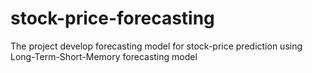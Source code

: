 # stock-price-forecasting
The project develop forecasting model for stock-price prediction using Long-Term-Short-Memory forecasting model
